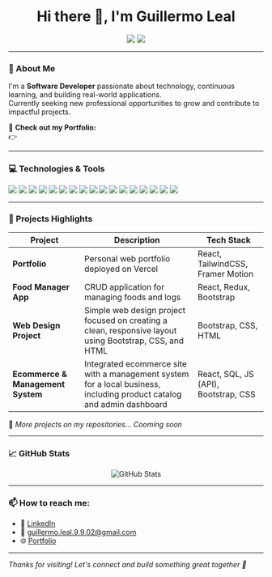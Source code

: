 <h1 align="center">Hi there 👋, I'm Guillermo Leal</h1>

<p align="center">
  <img src="https://img.shields.io/badge/Software%20Developer-blue?style=for-the-badge" />
  <img src="https://img.shields.io/badge/Open%20to%20Work-green?style=for-the-badge" />
</p>

---

### 🚀 About Me
I'm a **Software Developer** passionate about technology, continuous learning, and building real-world applications.  
Currently seeking new professional opportunities to grow and contribute to impactful projects.

🔗 **Check out my Portfolio:**  
👉 [](https://guillelealportfolio.vercel.app/)

---

### 💻 Technologies & Tools
<p>
  <img src="https://img.shields.io/badge/HTML5-orange?style=flat&logo=html5&logoColor=white"/>
  <img src="https://img.shields.io/badge/CSS3-blue?style=flat&logo=css3&logoColor=white"/>
  <img src="https://img.shields.io/badge/JavaScript-yellow?style=flat&logo=javascript&logoColor=white"/>
  <img src="https://img.shields.io/badge/TypeScript-blue?style=flat&logo=typescript&logoColor=white"/>
  <img src="https://img.shields.io/badge/React-cyan?style=flat&logo=react&logoColor=white"/>
  <img src="https://img.shields.io/badge/TailwindCSS-teal?style=flat&logo=tailwindcss&logoColor=white"/>
  <img src="https://img.shields.io/badge/Node.js-green?style=flat&logo=node.js&logoColor=white"/>
  <img src="https://img.shields.io/badge/Java-red?style=flat&logo=java&logoColor=white"/>
  <img src="https://img.shields.io/badge/Python-yellow?style=flat&logo=python&logoColor=white"/>
  <img src="https://img.shields.io/badge/Bootstrap-purple?style=flat&logo=bootstrap&logoColor=white"/>
  <img src="https://img.shields.io/badge/Git-F05032?style=flat&logo=git&logoColor=white"/>
  <img src="https://img.shields.io/badge/GitHub-181717?style=flat&logo=github&logoColor=white"/>
  <img src="https://img.shields.io/badge/Figma-F24E1E?style=flat&logo=figma&logoColor=white"/>
  <img src="https://img.shields.io/badge/SQL-4479A1?style=flat&logo=postgresql&logoColor=white"/>
  <img src="https://img.shields.io/badge/REST%20API-005571?style=flat&logo=api&logoColor=white"/>
  <img src="https://img.shields.io/badge/SCRUM-6DB33F?style=flat&logo=scrumalliance&logoColor=white"/>
  <img src="https://img.shields.io/badge/Vercel-000000?style=flat&logo=vercel&logoColor=white"/>
</p>

---

### 📂 Projects Highlights
| Project | Description | Tech Stack |
|-------- |------------ |----------- |
| **Portfolio** | Personal web portfolio deployed on Vercel | React, TailwindCSS, Framer Motion |
| **Food Manager App** | CRUD application for managing foods and logs | React, Redux, Bootstrap |
| **Web Design Project** | Simple web design project focused on creating a clean, responsive layout using Bootstrap, CSS, and HTML | Bootstrap, CSS, HTML |
| **Ecommerce & Management System** | Integrated ecommerce site with a management system for a local business, including product catalog and admin dashboard | React, SQL, JS (API), Bootstrap, CSS |

📌 *More projects on my repositories... Cooming soon*

---

### 📈 GitHub Stats
<p align="center">
  <img src="https://github-readme-stats.vercel.app/api?username=GuilleLeaal&show_icons=true&theme=github_dark" alt="GitHub Stats" />
</p>

---

### 📫 How to reach me:
- 💼 [LinkedIn](https://www.linkedin.com/in/guillermo-leal-b4659329b/)
- 📧 guillermo.leal.9.9.02@gmail.com
- 🌐 [Portfolio](https://guillelealportfolio.vercel.app/)

---

_Thanks for visiting! Let's connect and build something great together 🚀_

